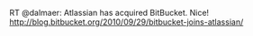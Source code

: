 <!--
id: 1208601151
link: http://kevinisom.info/post/1208601151/rt-dalmaer-atlassian-has-acquired-bitbucket
slug: rt-dalmaer-atlassian-has-acquired-bitbucket
date: Wed Sep 29 2010 17:12:37 GMT+1300 (NZDT)
raw: {"blog_name":"kevinisom","id":1208601151,"post_url":"http://kevinisom.info/post/1208601151/rt-dalmaer-atlassian-has-acquired-bitbucket","slug":"rt-dalmaer-atlassian-has-acquired-bitbucket","type":"text","date":"2010-09-29 04:12:37 GMT","timestamp":1285733557,"state":"published","format":"html","reblog_key":"t5JM0kwJ","tags":[],"short_url":"http://tmblr.co/Zw68Yy182Se-","highlighted":[],"feed_item":"http://twitter.com/kev_nz/statuses/25838752956","from_feed_id":"650289","note_count":0,"title":null,"body":"<p>RT @dalmaer: Atlassian has acquired BitBucket. Nice! <a href=\"http://blog.bitbucket.org/2010/09/29/bitbucket-joins-atlassian/\" target=\"_blank\">http://blog.bitbucket.org/2010/09/29/bitbucket-joins-atlassian/</a></p>"}
publish: 2010-09-029
tags: 
title: null
-->


RT @dalmaer: Atlassian has acquired BitBucket. Nice!
<http://blog.bitbucket.org/2010/09/29/bitbucket-joins-atlassian/>


